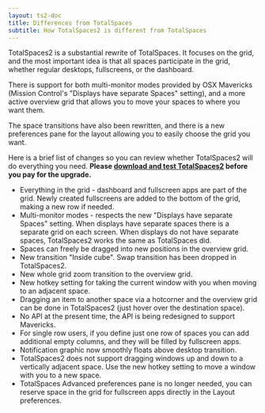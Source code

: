 ```yaml
---
layout: ts2-doc
title: Differences from TotalSpaces
subtitle: How TotalSpaces2 is different from TotalSpaces
---
```


TotalSpaces2 is a substantial rewrite of TotalSpaces. It focuses on the grid, and the most important idea is that all spaces participate in the grid, whether regular desktops, fullscreens, or the dashboard.

There is support for both multi-monitor modes provided by OSX Mavericks (Mission Control's "Displays have separate Spaces" setting), and a more active overview grid that allows you to move your spaces to where you want them.

The space transitions have also been rewritten, and there is a new preferences pane for the layout allowing you to easily choose the grid you want.

Here is a brief list of changes so you can review whether TotalSpaces2 will do everything you need. **Please <a href="/changes2">download and test TotalSpaces2</a> before you pay for the upgrade.**

* Everything in the grid - dashboard and fullscreen apps are part of the grid. Newly created fullscreens are added to the bottom of the grid, making a new row if needed.
* Multi-monitor modes - respects the new "Displays have separate Spaces" setting. When displays have separate spaces there is a separate grid on each screen. When displays do not have separate spaces, TotalSpaces2 works the same as TotalSpaces did.
* Spaces can freely be dragged into new positions in the overview grid.
* New transition "Inside cube". Swap transition has been dropped in TotalSpaces2.
* New whole grid zoom transition to the overview grid.
* New hotkey setting for taking the current window with you when moving to an adjacent space.
* Dragging an item to another space via a hotcorner and the overview grid can be done in TotalSpaces2 (just hover over the destination space).
* No API at the present time, the API is being redesigned to support Mavericks.
* For single row users, if you define just one row of spaces you can add additional empty columns, and they will be filled by fullscreen apps.
* Notification graphic now smoothly floats above desktop transition.
* TotalSpaces2 does not support dragging windows up and down to a vertically adjacent space. Use the new hotkey setting to move a window with you to a new space.
* TotalSpaces Advanced preferences pane is no longer needed, you can reserve space in the grid for fullscreen apps directly in the Layout preferences.
